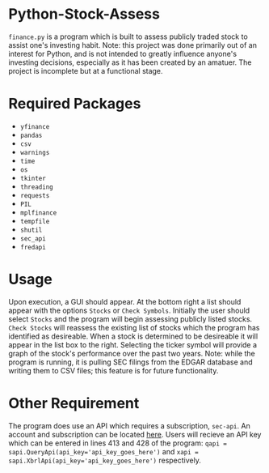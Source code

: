 # Python-Stock-Assess
`finance.py` is a program which is built to assess publicly traded stock to assist one's investing habit. Note: this project was done primarily out of an interest for Python, and is not intended to greatly influence anyone's investing decisions, especially as it has been created by an amatuer. The project is incomplete but at a functional stage.

# Required Packages
- `yfinance`
- `pandas`
- `csv`
- `warnings`
- `time`
- `os`
- `tkinter` 
- `threading` 
- `requests`
- `PIL` 
- `mplfinance` 
- `tempfile` 
- `shutil`
- `sec_api` 
- `fredapi`

# Usage
Upon execution, a GUI should appear. At the bottom right a list should appear with the options `Stocks` or `Check Symbols`. Initially the user should select `Stocks` and the program will begin assessing publicly listed stocks. `Check Stocks` will reassess the existing list of stocks which the program has identified as desireable. When a stock is determined to be desireable it will appear in the list box to the right. Selecting the ticker symbol will provide a graph of the stock's performance over the past two years. Note: while the program is running, it is pulling SEC filings from the EDGAR database and writing them to CSV files; this feature is for future functionality.

# Other Requirement
The program does use an API which requires a subscription, `sec-api`. An account and subscription can be located [here](sec-api.io). Users will recieve an API key which can be entered in lines 413 and 428 of the program: `qapi = sapi.QueryApi(api_key='api_key_goes_here')` and `xapi = sapi.XbrlApi(api_key='api_key_goes_here')` respectively.
